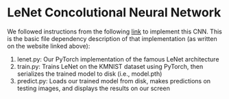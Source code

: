# LeNet Concolutional Neural Network

We followed instructions from the following [link](https://pyimagesearch.com/2021/07/19/pytorch-training-your-first-convolutional-neural-network-cnn/) to implement this CNN. This is the basic file dependency description of that implementation (as written on the website linked above):
1. lenet.py: Our PyTorch implementation of the famous LeNet architecture
2. train.py: Trains LeNet on the KMNIST dataset using PyTorch, then serializes the trained model to disk (i.e., model.pth)
3. predict.py: Loads our trained model from disk, makes predictions on testing images, and displays the results on our screen

